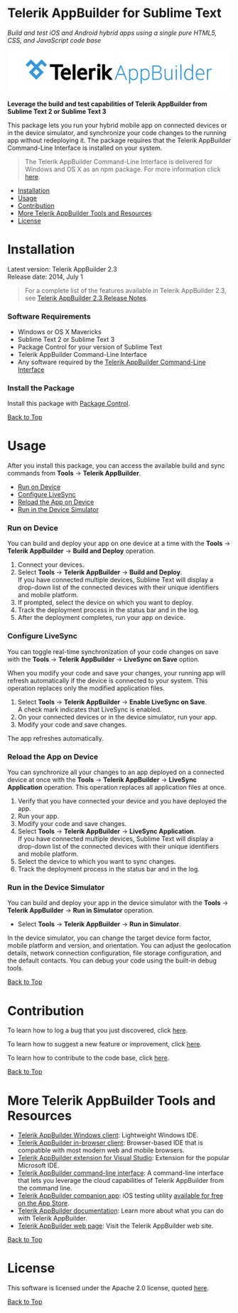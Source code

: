 Telerik AppBuilder for Sublime Text
==========================

*Build and test iOS and Android hybrid apps using a single pure HTML5, CSS, and JavaScript code base*

[![Telerik AppBuilder](https://raw.githubusercontent.com/Icenium/appbuilder-sublime-package/master/ab-logo.png "Telerik AppBuilder")](http://www.telerik.com/appbuilder "The Telerik AppBuilder web site")

**Leverage the build and test capabilities of Telerik AppBuilder from Sublime Text 2 or Sublime Text 3**

This package lets you run your hybrid mobile app on connected devices or in the device simulator, and synchronize your code changes to the running app without redeploying it. The package requires that the Telerik AppBuilder Command-Line Interface is installed on your system.

> The Telerik AppBuilder Command-Line Interface is delivered for Windows and OS X as an npm package. For more information click <a href="https://www.npmjs.org/package/appbuilder" target="_blank">here</a>.

* [Installation](#installation "How to install the Telerik AppBuilder package for Sublime Text")
* [Usage](#usage "How to build, deploy, and sync your apps from Sublime Text")
* [Contribution](#contribution "How to help improve the Telerik AppBuilder package for Sublime Text")
* [More Telerik AppBuilder Tools and Resources](#more-telerik-appbuilder-tools-and-resources "Learn more about the available Telerik AppBuilder tools and resources")
* [License](#license "Licensing information about the Telerik AppBuilder package for Sublime Text")

Installation
===

Latest version: Telerik AppBuilder 2.3  
Release date: 2014, July 1  

> For a complete list of the features available in Telerik AppBuilder 2.3, see <a href="http://docs.telerik.com/platform/appbuilder/release-notes/v2-3" target="_blank">Telerik AppBuilder 2.3 Release Notes</a>.

### Software Requirements

* Windows or OS X Mavericks
* Sublime Text 2 or Sublime Text 3
* Package Control for your version of Sublime Text
* Telerik AppBuilder Command-Line Interface
* Any software required by the <a href="https://www.npmjs.org/package/appbuilder" target="_blank">Telerik AppBuilder Command-Line Interface</a>

### Install the Package

Install this package with <a href="http://wbond.net/sublime_packages/package_control" target="_blank">Package Control</a>.

[Back to Top][1]

Usage
===

After you install this package, you can access the available build and sync commands from **Tools** -> **Telerik AppBuilder**.

* [Run on Device](#run-on-device "Build and deploy to device")
* [Configure LiveSync](#configure-livesync "Configure LiveSync")
* [Reload the App on Device](#reload-the-app-on-device "Reload the running app on device")
* [Run in the Device Simulator](#run-in-the-device-simulator "Deploy in the device simulator")

### Run on Device

You can build and deploy your app on one device at a time with the **Tools** -> **Telerik AppBuilder** -> **Build and Deploy** operation.

1. Connect your devices.
1. Select **Tools** -> **Telerik AppBuilder** -> **Build and Deploy**.<br/>If you have connected multiple devices, Sublime Text will display a drop-down list of the connected devices with their unique identifiers and mobile platform.
1. If prompted, select the device on which you want to deploy.
1. Track the deployment process in the status bar and in the log.
1. After the deployment completes, run your app on device.

### Configure LiveSync

You can toggle real-time synchronization of your code changes on save with the **Tools** -> **Telerik AppBuilder** -> **LiveSync on Save** option. 

When you modify your code and save your changes, your running app will refresh automatically if the device is connected to your system. This operation replaces only the modified application files.

1. Select **Tools** -> **Telerik AppBuilder** -> **Enable LiveSync on Save**.<br/>A check mark indicates that LiveSync is enabled.
1. On your connected devices or in the device simulator, run your app.
1. Modify your code and save changes.

The app refreshes automatically.

<a name="sync"></a>
### Reload the App on Device

You can synchronize all your changes to an app deployed on a connected device at once with the **Tools** -> **Telerik AppBuilder** -> **LiveSync Application** operation. This operation replaces all application files at once.

1. Verify that you have connected your device and you have deployed the app.
1. Run your app.
1. Modify your code and save changes.
1. Select **Tools** -> **Telerik AppBuilder** -> **LiveSync Application**.<br/>If you have connected multiple devices, Sublime Text will display a drop-down list of the connected devices with their unique identifiers and mobile platform.
1. Select the device to which you want to sync changes.
1. Track the deployment process in the status bar and in the log.

<a name="simulator"></a>
### Run in the Device Simulator

You can build and deploy your app in the device simulator with the **Tools** -> **Telerik AppBuilder** -> **Run in Simulator** operation. 

* Select **Tools** -> **Telerik AppBuilder** -> **Run in Simulator**.

In the device simulator, you can change the target device form factor, mobile platform and version, and orientation. You can adjust the geolocation details, network connection configuration, file storage configuration, and the default contacts. You can debug your code using the built-in debug tools.

[Back to Top][1]

<a name="contribute"></a>Contribution
===

To learn how to log a bug that you just discovered, click [here](CONTRIBUTING.md#report-an-issue).

To learn how to suggest a new feature or improvement, click [here](CONTRIBUTING.md#request-a-feature).

To learn how to contribute to the code base, click [here](CONTRIBUTING.md#contribute-to-the-code-base).

[Back to Top][1]

<a name="more"></a>More Telerik AppBuilder Tools and Resources
===

* [Telerik AppBuilder Windows client](http://www.telerik.com/appbuilder/windows-client "The AppBuilder Windows Client"): Lightweight Windows IDE.
* [Telerik AppBuilder in-browser client](http://www.telerik.com/appbuilder/in-browser-client "The AppBuilder In-Browser Client"): Browser-based IDE that is compatible with most modern web and mobile browsers.
* [Telerik AppBuilder extension for Visual Studio](http://www.telerik.com/appbuilder/visual-studio-extension "The AppBuilder Extension for Visual Studio"): Extension for the popular Microsoft IDE.
* [Telerik AppBuilder command-line interface](http://www.telerik.com/appbuilder/command-line-interface "The AppBuilder command-line interface"): A command-line interface that lets you leverage the cloud capabilities of Telerik AppBuilder from the command line.
* [Telerik AppBuilder companion app](http://www.telerik.com/appbuilder/companion-app "The AppBuilder Companion App"): iOS testing utility <a href="https://itunes.apple.com/bg/app/icenium-ion/id527547398" target="_blank">available for free on the App Store</a>.
* [Telerik AppBuilder documentation](http://docs.telerik.com/platform/appbuilder "The documentation resources for Telerik AppBuilder"): Learn more about what you can do with Telerik AppBuilder.
* [Telerik AppBuilder web page](http://www.telerik.com/appbuilder "The Telerik AppBuilder web page"): Visit the Telerik AppBuilder web site.

[Back to Top][1]

<a name="license"></a>License
===

This software is licensed under the Apache 2.0 license, quoted <a href="LICENSE" target="_blank">here</a>.

[Back to Top][1]

[1]: #telerik-appbuilder-for-sublime-text

